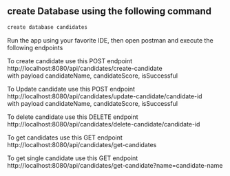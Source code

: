 ## create Database using the following command
```` bash
create database candidates

````
<p>Run the app using your favorite IDE, then open postman and execute the following endpoints </p>
<p>To create candidate use this POST endpoint http://localhost:8080/api/candidates/create-candidate 
<br> with payload candidateName, candidateScore, isSuccessful</p>
<p>To Update candidate use this POST endpoint http://localhost:8080/api/candidates/update-candidate/candidate-id 
<br> with payload candidateName, candidateScore, isSuccessful</p>
<p>To delete candidate use this DELETE endpoint http://localhost:8080/api/candidates/delete-candidate/candidate-id</p>
<p>To get candidates use this GET endpoint http://localhost:8080/api/candidates/get-candidates</p>
<p>To get single candidate use this GET endpoint http://localhost:8080/api/candidates/get-candidate?name=candidate-name</p>

